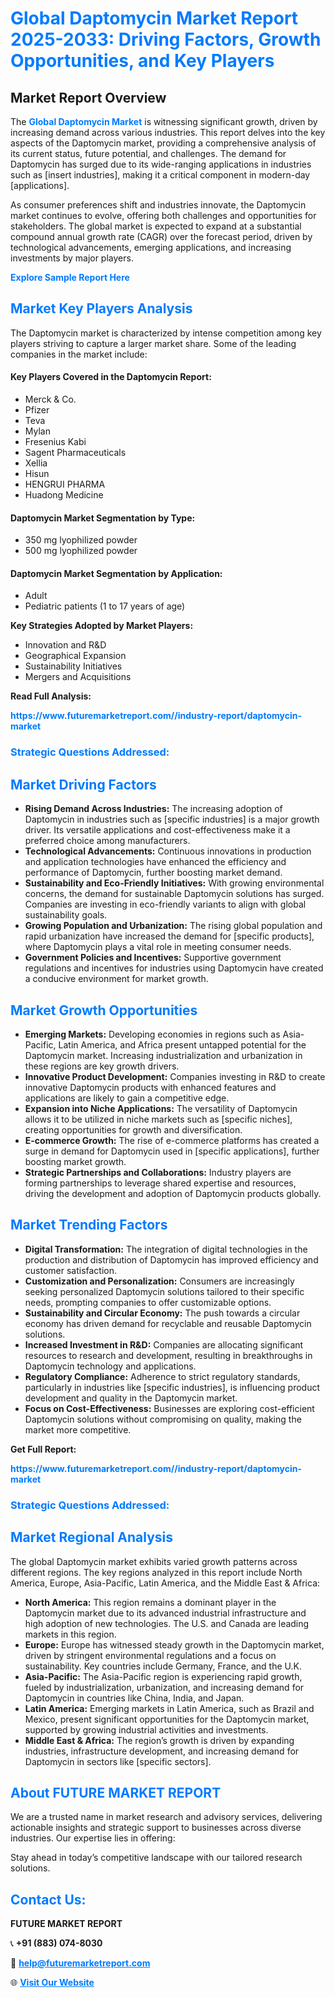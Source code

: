 <h1 style="color: #007BFF;">Global Daptomycin Market Report 2025-2033: Driving Factors, Growth Opportunities, and Key Players</h1>

<section id="overview">
<h2>Market Report Overview</h2>
<p>The <a href="https://www.futuremarketreport.com//industry-report/daptomycin-market" style="color: #007BFF; text-decoration: none;"><strong>Global Daptomycin Market</strong></a> is witnessing significant growth, driven by increasing demand across various industries. This report delves into the key aspects of the Daptomycin market, providing a comprehensive analysis of its current status, future potential, and challenges. The demand for Daptomycin has surged due to its wide-ranging applications in industries such as [insert industries], making it a critical component in modern-day [applications].</p>
<p>As consumer preferences shift and industries innovate, the Daptomycin market continues to evolve, offering both challenges and opportunities for stakeholders. The global market is expected to expand at a substantial compound annual growth rate (CAGR) over the forecast period, driven by technological advancements, emerging applications, and increasing investments by major players.</p>
</section>

<section id="overview">
<p><a href="https://www.futuremarketreport.com//request-sample/reportId=92548" style="color: #007BFF; text-decoration: none;"><strong>Explore Sample Report Here</strong></a></p>
</section>

<section id="key-players">
<h2 style="color: #007BFF;">Market Key Players Analysis</h2>
<p>The Daptomycin market is characterized by intense competition among key players striving to capture a larger market share. Some of the leading companies in the market include:</p>
<h4>Key Players Covered in the Daptomycin Report:</h4>
<ul><li>Merck &amp; Co.</li><li>Pfizer</li><li>Teva</li><li>Mylan</li><li>Fresenius Kabi</li><li>Sagent Pharmaceuticals</li><li>Xellia</li><li>Hisun</li><li>HENGRUI PHARMA</li><li>Huadong Medicine</li></ul>
<h4>Daptomycin Market Segmentation by Type:</h4>
<ul><li>350 mg lyophilized powder</li><li>500 mg lyophilized powder</li></ul>

<h4>Daptomycin Market Segmentation by Application:</h4>
<ul><li>Adult</li><li>Pediatric patients (1 to 17 years of age)</li></ul>
<p><strong>Key Strategies Adopted by Market Players:</strong></p>
<ul>
<li>Innovation and R&D</li>
<li>Geographical Expansion</li>
<li>Sustainability Initiatives</li>
<li>Mergers and Acquisitions</li>
</ul>
</section>

<section>
<p><strong>Read Full Analysis: </strong></p><a href="https://www.futuremarketreport.com//industry-report/daptomycin-market" style="color: #007BFF; text-decoration: none;"><strong>https://www.futuremarketreport.com//industry-report/daptomycin-market</strong></a>
<h3 style="color: #007BFF;">Strategic Questions Addressed:</h3>
</section>

<section id="driving-factors">
<h2 style="color: #007BFF;">Market Driving Factors</h2>
<ul>
<li><strong>Rising Demand Across Industries:</strong> The increasing adoption of Daptomycin in industries such as [specific industries] is a major growth driver. Its versatile applications and cost-effectiveness make it a preferred choice among manufacturers.</li>
<li><strong>Technological Advancements:</strong> Continuous innovations in production and application technologies have enhanced the efficiency and performance of Daptomycin, further boosting market demand.</li>
<li><strong>Sustainability and Eco-Friendly Initiatives:</strong> With growing environmental concerns, the demand for sustainable Daptomycin solutions has surged. Companies are investing in eco-friendly variants to align with global sustainability goals.</li>
<li><strong>Growing Population and Urbanization:</strong> The rising global population and rapid urbanization have increased the demand for [specific products], where Daptomycin plays a vital role in meeting consumer needs.</li>
<li><strong>Government Policies and Incentives:</strong> Supportive government regulations and incentives for industries using Daptomycin have created a conducive environment for market growth.</li>
</ul>
</section>

<section id="growth-opportunities">
<h2 style="color: #007BFF;">Market Growth Opportunities</h2>
<ul>
<li><strong>Emerging Markets:</strong> Developing economies in regions such as Asia-Pacific, Latin America, and Africa present untapped potential for the Daptomycin market. Increasing industrialization and urbanization in these regions are key growth drivers.</li>
<li><strong>Innovative Product Development:</strong> Companies investing in R&D to create innovative Daptomycin products with enhanced features and applications are likely to gain a competitive edge.</li>
<li><strong>Expansion into Niche Applications:</strong> The versatility of Daptomycin allows it to be utilized in niche markets such as [specific niches], creating opportunities for growth and diversification.</li>
<li><strong>E-commerce Growth:</strong> The rise of e-commerce platforms has created a surge in demand for Daptomycin used in [specific applications], further boosting market growth.</li>
<li><strong>Strategic Partnerships and Collaborations:</strong> Industry players are forming partnerships to leverage shared expertise and resources, driving the development and adoption of Daptomycin products globally.</li>
</ul>
</section>

<section id="trending-factors">
<h2 style="color: #007BFF;">Market Trending Factors</h2>
<ul>
<li><strong>Digital Transformation:</strong> The integration of digital technologies in the production and distribution of Daptomycin has improved efficiency and customer satisfaction.</li>
<li><strong>Customization and Personalization:</strong> Consumers are increasingly seeking personalized Daptomycin solutions tailored to their specific needs, prompting companies to offer customizable options.</li>
<li><strong>Sustainability and Circular Economy:</strong> The push towards a circular economy has driven demand for recyclable and reusable Daptomycin solutions.</li>
<li><strong>Increased Investment in R&D:</strong> Companies are allocating significant resources to research and development, resulting in breakthroughs in Daptomycin technology and applications.</li>
<li><strong>Regulatory Compliance:</strong> Adherence to strict regulatory standards, particularly in industries like [specific industries], is influencing product development and quality in the Daptomycin market.</li>
<li><strong>Focus on Cost-Effectiveness:</strong> Businesses are exploring cost-efficient Daptomycin solutions without compromising on quality, making the market more competitive.</li>
</ul>
</section>

<section>
<p><strong>Get Full Report: </strong></p><a href="https://www.futuremarketreport.com//industry-report/daptomycin-market" style="color: #007BFF; text-decoration: none;"><strong>https://www.futuremarketreport.com//industry-report/daptomycin-market</strong></a>
<h3 style="color: #007BFF;">Strategic Questions Addressed:</h3>
</section>


<section id="regional-analysis">
<h2 style="color: #007BFF;">Market Regional Analysis</h2>
<p>The global Daptomycin market exhibits varied growth patterns across different regions. The key regions analyzed in this report include North America, Europe, Asia-Pacific, Latin America, and the Middle East & Africa:</p>
<ul>
<li><strong>North America:</strong> This region remains a dominant player in the Daptomycin market due to its advanced industrial infrastructure and high adoption of new technologies. The U.S. and Canada are leading markets in this region.</li>
<li><strong>Europe:</strong> Europe has witnessed steady growth in the Daptomycin market, driven by stringent environmental regulations and a focus on sustainability. Key countries include Germany, France, and the U.K.</li>
<li><strong>Asia-Pacific:</strong> The Asia-Pacific region is experiencing rapid growth, fueled by industrialization, urbanization, and increasing demand for Daptomycin in countries like China, India, and Japan.</li>
<li><strong>Latin America:</strong> Emerging markets in Latin America, such as Brazil and Mexico, present significant opportunities for the Daptomycin market, supported by growing industrial activities and investments.</li>
<li><strong>Middle East & Africa:</strong> The region’s growth is driven by expanding industries, infrastructure development, and increasing demand for Daptomycin in sectors like [specific sectors].</li>
</ul>
</section>

<footer>
<h2 style="color: #007BFF;">About FUTURE MARKET REPORT</h2>
<p>We are a trusted name in market research and advisory services, delivering actionable insights and strategic support to businesses across diverse industries. Our expertise lies in offering:</p>

<p>Stay ahead in today’s competitive landscape with our tailored research solutions.</p>

<h2 style="color: #007BFF;">Contact Us:</h2>
<p><strong>FUTURE MARKET REPORT</strong></p>
<p>📞 <strong>+91 (883) 074-8030</strong></p>
<p>📧 <strong><a href="mailto:help@futuremarketreport.com" style="color: #007BFF;">help@futuremarketreport.com</a></strong></p>
<p>🌐 <strong><a href="https://www.futuremarketreport.com/" style="color: #007BFF;">Visit Our Website</a></strong></p>
</footer>